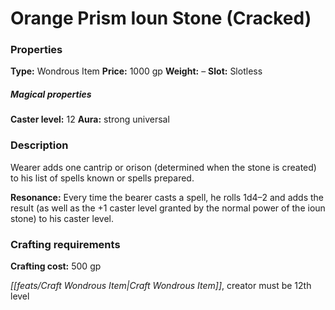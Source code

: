 ﻿---
Title: "Orange Prism Ioun Stone (Cracked)"
Type: "Wondrous Item"
Price: "1000 gp"
Weight: "–"
Slot: "Slotless"
Caster level: "12"
Aura: "strong universal"
Description: |
  "Wearer adds one cantrip or orison (determined when the stone is created) to his list of spells known or spells prepared.
  **Resonance:** Every time the bearer casts a spell, he rolls 1d4–2 and adds the result (as well as the +1 caster level granted by the normal power of the ioun stone) to his caster level."
Crafting cost: "500 gp"
Sources: "['Seekers of Secrets']"
---

# Orange Prism Ioun Stone (Cracked)

### Properties

**Type:** Wondrous Item **Price:** 1000 gp **Weight:** – **Slot:** Slotless

##### Magical properties

**Caster level:** 12 **Aura:** strong universal

### Description

Wearer adds one cantrip or orison (determined when the stone is created) to his list of spells known or spells prepared.

**Resonance:** Every time the bearer casts a spell, he rolls 1d4–2 and adds the result (as well as the +1 caster level granted by the normal power of the ioun stone) to his caster level.

### Crafting requirements

**Crafting cost:** 500 gp

_[[feats/Craft Wondrous Item|Craft Wondrous Item]]_, creator must be 12th level

